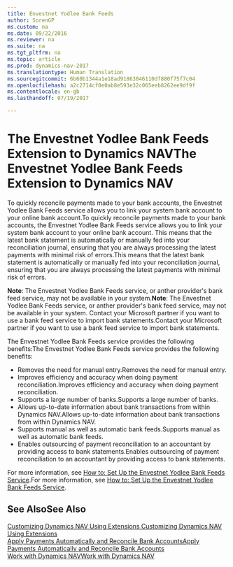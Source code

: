 ```yaml
---
title: Envestnet Yodlee Bank Feeds
author: SorenGP
ms.custom: na
ms.date: 09/22/2016
ms.reviewer: na
ms.suite: na
ms.tgt_pltfrm: na
ms.topic: article
ms.prod: dynamics-nav-2017
ms.translationtype: Human Translation
ms.sourcegitcommit: 6b60b1344a1e18ad91863046110df880f75f7c04
ms.openlocfilehash: a2c2714cf0e0ab8e593e32c065eeb8262ee9df9f
ms.contentlocale: en-gb
ms.lasthandoff: 07/19/2017

---
```


# <a name="the-envestnet-yodlee-bank-feeds-extension-to-dynamics-nav"></a><span data-ttu-id="0a3cd-102">The Envestnet Yodlee Bank Feeds Extension to Dynamics NAV</span><span class="sxs-lookup"><span data-stu-id="0a3cd-102">The Envestnet Yodlee Bank Feeds Extension to Dynamics NAV</span></span>
<span data-ttu-id="0a3cd-103">To quickly reconcile payments made to your bank accounts, the Envestnet Yodlee Bank Feeds service allows you to link your system bank account to your online bank account.</span><span class="sxs-lookup"><span data-stu-id="0a3cd-103">To quickly reconcile payments made to your bank accounts, the Envestnet Yodlee Bank Feeds service allows you to link your system bank account to your online bank account.</span></span> <span data-ttu-id="0a3cd-104">This means that the latest bank statement is automatically or manually fed into your reconciliation journal, ensuring that you are always processing the latest payments with minimal risk of errors.</span><span class="sxs-lookup"><span data-stu-id="0a3cd-104">This means that the latest bank statement is automatically or manually fed into your reconciliation journal, ensuring that you are always processing the latest payments with minimal risk of errors.</span></span>

<span data-ttu-id="0a3cd-105">**Note**: The Envestnet Yodlee Bank Feeds service, or anther provider's bank feed service, may not be available in your system.</span><span class="sxs-lookup"><span data-stu-id="0a3cd-105">**Note**: The Envestnet Yodlee Bank Feeds service, or anther provider's bank feed service, may not be available in your system.</span></span> <span data-ttu-id="0a3cd-106">Contact your Microsoft partner if you want to use a bank feed service to import bank statements.</span><span class="sxs-lookup"><span data-stu-id="0a3cd-106">Contact your Microsoft partner if you want to use a bank feed service to import bank statements.</span></span>

<span data-ttu-id="0a3cd-107">The Envestnet Yodlee Bank Feeds service provides the following benefits:</span><span class="sxs-lookup"><span data-stu-id="0a3cd-107">The Envestnet Yodlee Bank Feeds service provides the following benefits:</span></span>

- <span data-ttu-id="0a3cd-108">Removes the need for manual entry.</span><span class="sxs-lookup"><span data-stu-id="0a3cd-108">Removes the need for manual entry.</span></span>
- <span data-ttu-id="0a3cd-109">Improves efficiency and accuracy when doing payment reconciliation.</span><span class="sxs-lookup"><span data-stu-id="0a3cd-109">Improves efficiency and accuracy when doing payment reconciliation.</span></span>
- <span data-ttu-id="0a3cd-110">Supports a large number of banks.</span><span class="sxs-lookup"><span data-stu-id="0a3cd-110">Supports a large number of banks.</span></span>
- <span data-ttu-id="0a3cd-111">Allows up-to-date information about bank transactions from within Dynamics NAV.</span><span class="sxs-lookup"><span data-stu-id="0a3cd-111">Allows up-to-date information about bank transactions from within Dynamics NAV.</span></span>
- <span data-ttu-id="0a3cd-112">Supports manual as well as automatic bank feeds.</span><span class="sxs-lookup"><span data-stu-id="0a3cd-112">Supports manual as well as automatic bank feeds.</span></span>
- <span data-ttu-id="0a3cd-113">Enables outsourcing of payment reconciliation to an accountant by providing access to bank statements.</span><span class="sxs-lookup"><span data-stu-id="0a3cd-113">Enables outsourcing of payment reconciliation to an accountant by providing access to bank statements.</span></span>

<span data-ttu-id="0a3cd-114">For more information, see [How to: Set Up the Envestnet Yodlee Bank Feeds Service](bank-how-setup-bank-statement-service.md).</span><span class="sxs-lookup"><span data-stu-id="0a3cd-114">For more information, see [How to: Set Up the Envestnet Yodlee Bank Feeds Service](bank-how-setup-bank-statement-service.md).</span></span>

## <a name="see-also"></a><span data-ttu-id="0a3cd-115">See Also</span><span class="sxs-lookup"><span data-stu-id="0a3cd-115">See Also</span></span>  
<span data-ttu-id="0a3cd-116">[Customizing Dynamics NAV Using Extensions ](ui-extensions.md)  </span><span class="sxs-lookup"><span data-stu-id="0a3cd-116">[Customizing Dynamics NAV Using Extensions ](ui-extensions.md)  </span></span>  
[<span data-ttu-id="0a3cd-117">Apply Payments Automatically and Reconcile Bank Accounts</span><span class="sxs-lookup"><span data-stu-id="0a3cd-117">Apply Payments Automatically and Reconcile Bank Accounts</span></span>](receivables-apply-payments-auto-reconcile-bank-accounts.md)  
[<span data-ttu-id="0a3cd-118">Work with Dynamics NAV</span><span class="sxs-lookup"><span data-stu-id="0a3cd-118">Work with Dynamics NAV</span></span>](ui-work-product.md)

